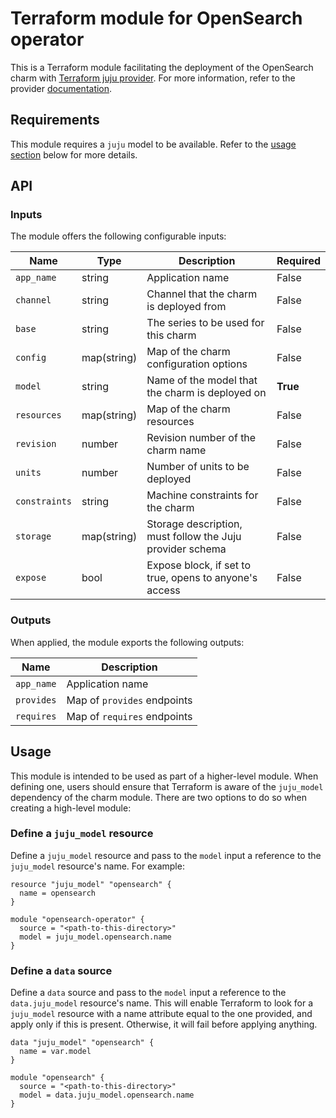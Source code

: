 # Terraform module for OpenSearch operator

This is a Terraform module facilitating the deployment of the OpenSearch charm with [Terraform juju provider](https://github.com/juju/terraform-provider-juju/). For more information, refer to the provider [documentation](https://registry.terraform.io/providers/juju/juju/latest/docs). 

## Requirements
This module requires a `juju` model to be available. Refer to the [usage section](#usage) below for more details.

<!-- vale Canonical.007-Headings-sentence-case = NO -->
## API
<!-- vale Canonical.007-Headings-sentence-case = YES -->

### Inputs
The module offers the following configurable inputs:

| Name          | Type        | Description                                               | Required   |
|---------------|-------------|-----------------------------------------------------------|------------|
| `app_name`    | string      | Application name                                          | False      |
| `channel`     | string      | Channel that the charm is deployed from                   | False      |
| `base`        | string      | The series to be used for this charm                      | False      |
| `config`      | map(string) | Map of the charm configuration options                    | False      |
| `model`       | string      | Name of the model that the charm is deployed on           | **True**       |
| `resources`   | map(string) | Map of the charm resources                                | False      |
| `revision`    | number      | Revision number of the charm name                         | False      |
| `units`       | number      | Number of units to be deployed                            | False      |
| `constraints` | string      | Machine constraints for the charm                         | False      |
| `storage`     | map(string) | Storage description, must follow the Juju provider schema | False      |
| `expose`      | bool        | Expose block, if set to true, opens to anyone's access    | False      |


### Outputs
When applied, the module exports the following outputs:

| Name       | Description                 |
|------------|-----------------------------|
| `app_name` | Application name            |
| `provides` | Map of `provides` endpoints |
| `requires` | Map of `requires` endpoints |

## Usage

This module is intended to be used as part of a higher-level module. When defining one, users should ensure that Terraform is aware of the `juju_model` dependency of the charm module. There are two options to do so when creating a high-level module:

### Define a `juju_model` resource
Define a `juju_model` resource and pass to the `model` input a reference to the `juju_model` resource's name. For example:

```
resource "juju_model" "opensearch" {
  name = opensearch
}

module "opensearch-operator" {
  source = "<path-to-this-directory>"
  model = juju_model.opensearch.name
}
```

### Define a `data` source
Define a `data` source and pass to the `model` input a reference to the `data.juju_model` resource's name. This will enable Terraform to look for a `juju_model` resource with a name attribute equal to the one provided, and apply only if this is present. Otherwise, it will fail before applying anything.

```
data "juju_model" "opensearch" {
  name = var.model
}

module "opensearch" {
  source = "<path-to-this-directory>"
  model = data.juju_model.opensearch.name
}
```
